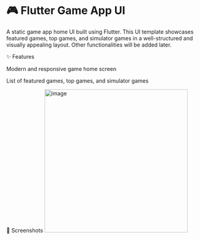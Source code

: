 # 🎮 Flutter Game App UI

A static game app home UI built using Flutter. This UI template showcases featured games, top games, and simulator games in a well-structured and visually appealing layout. Other functionalities will be added later.

✨ Features

Modern and responsive game home screen

List of featured games, top games, and simulator games

📱 Screenshots
<img width="374" alt="image" src="https://github.com/user-attachments/assets/9004f62c-a7c4-41ed-b396-c87b424fa398" />
